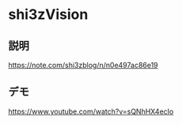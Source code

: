 # shi3zVision

## 説明
https://note.com/shi3zblog/n/n0e497ac86e19

## デモ
https://www.youtube.com/watch?v=sQNhHX4ecIo
